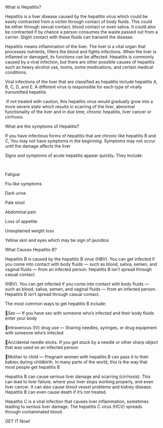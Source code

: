 What is Hepatitis?

Hepatitis is a liver disease caused by the hepatitis virus which could be easily contracted from a victim through contact of body fluids. This could be either through sexual contact, blood contact or even saliva. It could also be contracted if by chance a person consumes the waste passed out from a carrier. Slight contact with these fluids can transmit the disease. 

Hepatitis means inflammation of the liver. The liver is a vital organ that processes nutrients, filters the blood and fights infections. When the liver is inflamed or damaged, its functions can be affected. Hepatitis is commonly caused by a viral infection, but there are other possible causes of hepatitis such as heavy alcohol use, toxins, some medications, and certain medical conditions.

Viral infections of the liver that are classified as hepatitis include hepatitis A, B, C, D, and E. A different virus is responsible for each type of virally transmitted hepatitis

 If not treated with caution, this hepatitis virus would gradually grow into a more severe state which results in scarring of the liver, abnormal functionality of the liver and in due time, chronic hepatitis, liver cancer or cirrhosis.

What are the symptoms of Hepatitis?

If you have infectious forms of hepatitis that are chronic like hepatitis B and C, You may not have symptoms in the beginning. Symptoms may not occur until the damage affects the liver

Signs and symptoms of acute hepatitis appear quickly. They include:

 

Fatigue

Flu-like symptoms

Dark urine

Pale stool

Abdominal pain

Loss of appetite

Unexplained weight loss

Yellow skin and eyes which may be sign of jaundice


What Causes Hepatitis B?

Hepatitis B is caused by the hepatitis B virus (HBV). You can get infected if you come into contact with body fluids — such as blood, saliva, semen, and vaginal fluids — from an infected person. Hepatitis B isn’t spread through casual contact.



(HBV). You can get infected if you come into contact with body fluids — such as blood, saliva, semen, and vaginal fluids — from an infected person. Hepatitis B isn’t spread through casual contact.

 

The most common ways to get hepatitis B include:

 

🚩Sex — If you have sex with someone who’s infected and their body fluids enter your body

 

🚩Intravenous (IV) drug use — Sharing needles, syringes, or drug equipment with someone who’s infected

 

🚩Accidental needle sticks. If you get stuck by a needle or other sharp object that was used on an infected person

 

🚩Mother to child — Pregnant women with hepatitis B can pass it to their babies during childbirth. In many parts of the world, this is the way that most people get hepatitis B 


Hepatitis B can cause serious liver damage and scarring (cirrhosis). This can lead to liver failure, where your liver stops working properly, and even liver cancer. It can also cause blood vessel problems and kidney disease. Hepatitis B can even cause death if it’s not treated.


Hepatitis C is a viral infection that causes liver inflammation, sometimes leading to serious liver damage. The hepatitis C virus (HCV) spreads through contaminated blood.

GET IT Now!